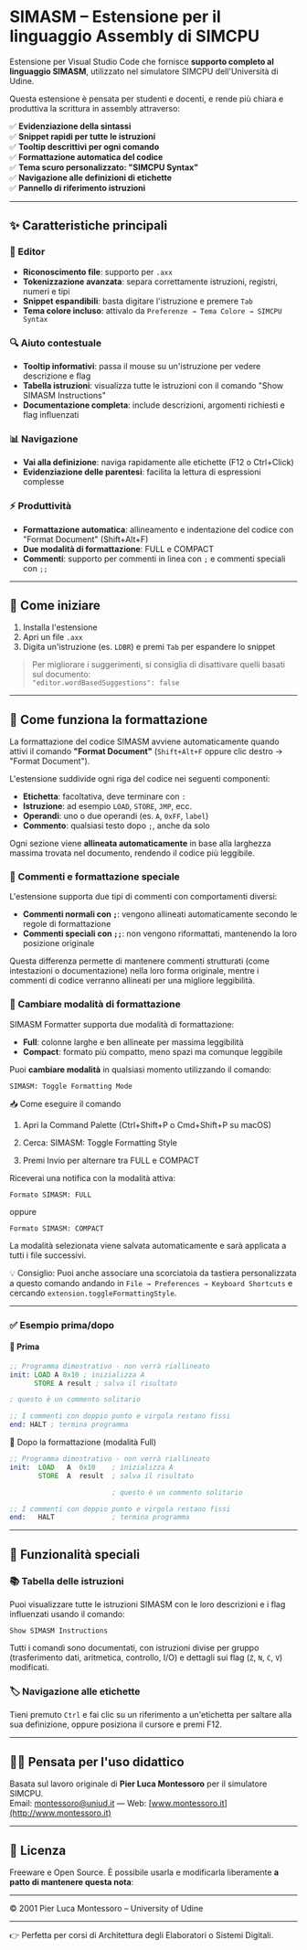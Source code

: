 # SIMASM – Estensione per il linguaggio Assembly di SIMCPU

Estensione per Visual Studio Code che fornisce **supporto completo al linguaggio SIMASM**, utilizzato nel simulatore SIMCPU dell'Università di Udine.

Questa estensione è pensata per studenti e docenti, e rende più chiara e produttiva la scrittura in assembly attraverso:

✅ **Evidenziazione della sintassi**  
✅ **Snippet rapidi per tutte le istruzioni**  
✅ **Tooltip descrittivi per ogni comando**   
✅ **Formattazione automatica del codice**  
✅ **Tema scuro personalizzato: "SIMCPU Syntax"**  
✅ **Navigazione alle definizioni di etichette**  
✅ **Pannello di riferimento istruzioni**  

---

## ✨ Caratteristiche principali

### 📝 Editor
- **Riconoscimento file**: supporto per `.axx`
- **Tokenizzazione avanzata**: separa correttamente istruzioni, registri, numeri e tipi
- **Snippet espandibili**: basta digitare l'istruzione e premere `Tab`
- **Tema colore incluso**: attivalo da `Preferenze → Tema Colore → SIMCPU Syntax`

### 🔍 Aiuto contestuale
- **Tooltip informativi**: passa il mouse su un'istruzione per vedere descrizione e flag
- **Tabella istruzioni**: visualizza tutte le istruzioni con il comando "Show SIMASM Instructions"
- **Documentazione completa**: include descrizioni, argomenti richiesti e flag influenzati

### 📊 Navigazione
- **Vai alla definizione**: naviga rapidamente alle etichette (F12 o Ctrl+Click)
- **Evidenziazione delle parentesi**: facilita la lettura di espressioni complesse

### ⚡ Produttività
- **Formattazione automatica**: allineamento e indentazione del codice con "Format Document" (Shift+Alt+F)
- **Due modalità di formattazione**: FULL e COMPACT
- **Commenti**: supporto per commenti in linea con `;` e commenti speciali con `;;`

---

## 🚀 Come iniziare

1. Installa l'estensione
2. Apri un file `.axx`
3. Digita un'istruzione (es. `LDBR`) e premi `Tab` per espandere lo snippet

> Per migliorare i suggerimenti, si consiglia di disattivare quelli basati sul documento:  
> `"editor.wordBasedSuggestions": false`

---

## 🧩 Come funziona la formattazione

La formattazione del codice SIMASM avviene automaticamente quando attivi il comando **"Format Document"** (`Shift+Alt+F` oppure clic destro → "Format Document").

L'estensione suddivide ogni riga del codice nei seguenti componenti:

- **Etichetta**: facoltativa, deve terminare con `:`
- **Istruzione**: ad esempio `LOAD`, `STORE`, `JMP`, ecc.
- **Operandi**: uno o due operandi (es. `A`, `0xFF`, `label`)
- **Commento**: qualsiasi testo dopo `;`, anche da solo

Ogni sezione viene **allineata automaticamente** in base alla larghezza massima trovata nel documento, rendendo il codice più leggibile.

### 💬 Commenti e formattazione speciale

L'estensione supporta due tipi di commenti con comportamenti diversi:

- **Commenti normali con `;`**: vengono allineati automaticamente secondo le regole di formattazione
- **Commenti speciali con `;;`**: non vengono riformattati, mantenendo la loro posizione originale

Questa differenza permette di mantenere commenti strutturati (come intestazioni o documentazione) nella loro forma originale, mentre i commenti di codice verranno allineati per una migliore leggibilità.

### 🔄 Cambiare modalità di formattazione

SIMASM Formatter supporta due modalità di formattazione:

- **Full**: colonne larghe e ben allineate per massima leggibilità
- **Compact**: formato più compatto, meno spazi ma comunque leggibile

Puoi **cambiare modalità** in qualsiasi momento utilizzando il comando:

```text
SIMASM: Toggle Formatting Mode
```

📥 Come eseguire il comando

1. Apri la Command Palette (Ctrl+Shift+P o Cmd+Shift+P su macOS)

2. Cerca: SIMASM: Toggle Formatting Style

3. Premi Invio per alternare tra FULL e COMPACT

Riceverai una notifica con la modalità attiva:

```text
Formato SIMASM: FULL
```

oppure

```text
Formato SIMASM: COMPACT
```

La modalità selezionata viene salvata automaticamente e sarà applicata a tutti i file successivi.

💡 Consiglio: Puoi anche associare una scorciatoia da tastiera personalizzata a questo comando andando in
`File → Preferences → Keyboard Shortcuts` e cercando `extension.toggleFormattingStyle`.


---

### ✅ Esempio prima/dopo

#### 🔹 Prima

```asm
;; Programma dimostrativo - non verrà riallineato
init: LOAD A 0x10 ; inizializza A
      STORE A result ; salva il risultato

; questo è un commento solitario

;; I commenti con doppio punto e virgola restano fissi
end: HALT ; termina programma
```

🔹 Dopo la formattazione (modalità Full)

```asm
;; Programma dimostrativo - non verrà riallineato
init:  LOAD   A  0x10    ; inizializza A
       STORE  A  result  ; salva il risultato

                         ; questo è un commento solitario

;; I commenti con doppio punto e virgola restano fissi
end:   HALT              ; termina programma
```

---

## 🧰 Funzionalità speciali

### 📚 Tabella delle istruzioni
Puoi visualizzare tutte le istruzioni SIMASM con le loro descrizioni e i flag influenzati usando il comando:
```
Show SIMASM Instructions
```
Tutti i comandi sono documentati, con istruzioni divise per gruppo (trasferimento dati, aritmetica, controllo, I/O) e dettagli sui flag (`Z`, `N`, `C`, `V`) modificati.

### 🏷️ Navigazione alle etichette
Tieni premuto `Ctrl` e fai clic su un riferimento a un'etichetta per saltare alla sua definizione, oppure posiziona il cursore e premi F12.

---

## 👨‍🏫 Pensata per l'uso didattico

Basata sul lavoro originale di **Pier Luca Montessoro** per il simulatore SIMCPU.  
Email: montessoro@uniud.it — Web: [www.montessoro.it](http://www.montessoro.it)

---

## 🧾 Licenza

Freeware e Open Source. È possibile usarla e modificarla liberamente **a patto di mantenere questa nota**:

---

© 2001 Pier Luca Montessoro – University of Udine

---

👉 Perfetta per corsi di Architettura degli Elaboratori o Sistemi Digitali.
